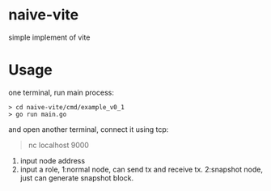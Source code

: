 # naive-vite
simple implement of vite


# Usage

one terminal, run main process:
```
> cd naive-vite/cmd/example_v0_1
> go run main.go
```


and open another terminal, connect it using tcp:

> nc localhost 9000

1. input node address
2. input a role,  1:normal node, can send tx and receive tx.  2:snapshot node, just can generate snapshot block.
